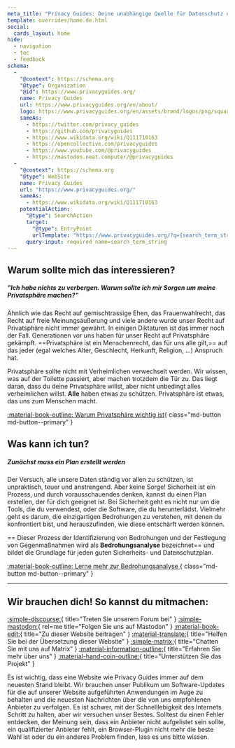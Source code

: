 ```yaml
---
meta_title: "Privacy Guides: Deine unabhängige Quelle für Datenschutz und Sicherheit"
template: overrides/home.de.html
social:
  cards_layout: home
hide:
  - navigation
  - toc
  - feedback
schema:
  - 
    "@context": https://schema.org
    "@type": Organization
    "@id": https://www.privacyguides.org/
    name: Privacy Guides
    url: https://www.privacyguides.org/en/about/
    logo: https://www.privacyguides.org/en/assets/brand/logos/png/square/pg-yellow.png
    sameAs:
      - https://twitter.com/privacy_guides
      - https://github.com/privacyguides
      - https://www.wikidata.org/wiki/Q111710163
      - https://opencollective.com/privacyguides
      - https://www.youtube.com/@privacyguides
      - https://mastodon.neat.computer/@privacyguides
  - 
    "@context": https://schema.org
    "@type": WebSite
    name: Privacy Guides
    url: "https://www.privacyguides.org/"
    sameAs:
      - https://www.wikidata.org/wiki/Q111710163
    potentialAction:
      "@type": SearchAction
      target:
        "@type": EntryPoint
        urlTemplate: "https://www.privacyguides.org/?q={search_term_string}"
      query-input: required name=search_term_string
---
```


<!-- markdownlint-disable-next-line -->
## Warum sollte mich das interessieren?

##### "Ich habe nichts zu verbergen. Warum sollte ich mir Sorgen um meine Privatsphäre machen?"

Ähnlich wie das Recht auf gemischtrassige Ehen, das Frauenwahlrecht, das Recht auf freie Meinungsäußerung und viele andere wurde unser Recht auf Privatsphäre nicht immer gewährt. In einigen Diktaturen ist das immer noch der Fall. Generationen vor uns haben für unser Recht auf Privatsphäre gekämpft. ==Privatsphäre ist ein Menschenrecht, das für uns alle gilt,== auf das jeder (egal welches Alter, Geschlecht, Herkunft, Religion, ...) Anspruch hat.

Privatsphäre sollte nicht mit Verheimlichen verwechselt werden. Wir wissen, was auf der Toilette passiert, aber machen trotzdem die Tür zu. Das liegt daran, dass du deine Privatsphäre willst, aber nicht unbedingt alles verheimlichen willst. **Alle** haben etwas zu schützen. Privatsphäre ist etwas, das uns zum Menschen macht.

[:material-book-outline: Warum Privatsphäre wichtig ist](basics/why-privacy-matters.md){ class="md-button md-button--primary" }

## Was kann ich tun?

##### Zunächst muss ein Plan erstellt werden

Der Versuch, alle unsere Daten ständig vor allen zu schützen, ist unpraktisch, teuer und anstrengend. Aber keine Sorge! Sicherheit ist ein Prozess, und durch vorausschauendes denken, kannst du einen Plan erstellen, der für dich geeignet ist. Bei Sicherheit geht es nicht nur um die Tools, die du verwendest, oder die Software, die du herunterlädst. Vielmehr geht es darum, die einzigartigen Bedrohungen zu verstehen, mit denen du konfrontiert bist, und herauszufinden, wie diese entschärft werden können.

== Dieser Prozess der Identifizierung von Bedrohungen und der Festlegung von Gegenmaßnahmen wird als **Bedrohungsanalyse** bezeichnet== und bildet die Grundlage für jeden guten Sicherheits- und Datenschutzplan.

[:material-book-outline: Lerne mehr zur Bedrohungsanalyse ](basics/threat-modeling.md){ class="md-button md-button--primary" }

---

## Wir brauchen dich! So kannst du mitmachen:

[:simple-discourse:](https://discuss.privacyguides.net){ title="Treten Sie unserem Forum bei" }
[:simple-mastodon:](https://mastodon.neat.computer/@privacyguides){ rel=me title="Folgen Sie uns auf Mastodon" }
[:material-book-edit:](https://github.com/privacyguides/privacyguides.org){ title="Zu dieser Website beitragen" }
[:material-translate:](https://matrix.to/#/#pg-i18n:aragon.sh){ title="Helfen Sie bei der Übersetzung dieser Website" }
[:simple-matrix:](https://matrix.to/#/#privacyguides:matrix.org){ title="Chatten Sie mit uns auf Matrix" }
[:material-information-outline:](about/index.md){ title="Erfahren Sie mehr über uns" }
[:material-hand-coin-outline:](about/donate.md){ title="Unterstützen Sie das Projekt" }

Es ist wichtig, dass eine Website wie Privacy Guides immer auf dem neuesten Stand bleibt. Wir brauchen unser Publikum um Software-Updates für die auf unserer Website aufgeführten Anwendungen im Auge zu behalten und die neuesten Nachrichten über die von uns empfohlenen Anbieter zu verfolgen. Es ist schwer, mit der Schnelllebigkeit des Internets Schritt zu halten, aber wir versuchen unser Bestes. Solltest du einen Fehler entdecken, der Meinung sein, dass ein Anbieter nicht aufgelistet sein sollte, ein qualifizierter Anbieter fehlt, ein Browser-Plugin nicht mehr die beste Wahl ist oder du ein anderes Problem finden, lass es uns bitte wissen.

